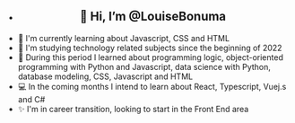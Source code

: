 - <h2 style="text-align:center;">👋 Hi, I’m @LouiseBonuma</h2>
- 🌱 I'm currently learning about Javascript, CSS and HTML
- 👀 I'm studying technology related subjects since the beginning of 2022
- 💞️ During this period I learned about programming logic, object-oriented programming with Python and Javascript, data science with Python, database modeling, CSS, Javascript and HTML
- &#128187; In the coming months I intend to learn about React, Typescript, Vuej.s and C#
- ✨ I'm in career transition, looking to start in the Front End area

